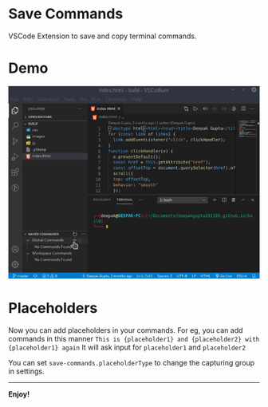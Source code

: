 # Save Commands

VSCode Extension to save and copy terminal commands.

# Demo

![demo](./media/demo.gif)

# Placeholders

Now you can add placeholders in your commands. For eg, you can add commands in this manner
`This is {placeholder1} and {placeholder2} with {placeholder1} again`
It will ask input for `placeholder1` and `placeholder2`

You can set `save-commands.placeholderType` to change the capturing group in settings.

---

**Enjoy!**
